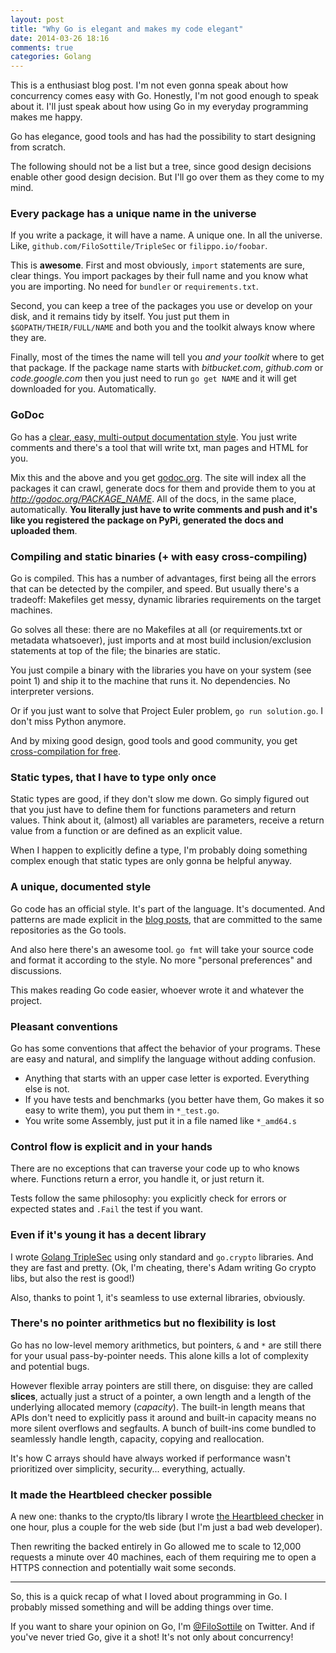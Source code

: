 ```yaml
---
layout: post
title: "Why Go is elegant and makes my code elegant"
date: 2014-03-26 18:16
comments: true
categories: Golang
---
```


This is a enthusiast blog post. I'm not even gonna speak about how concurrency comes easy with Go. Honestly, I'm not good enough to speak about it. I'll just speak about how using Go in my everyday programming makes me happy.

Go has elegance, good tools and has had the possibility to start designing from scratch.

The following should not be a list but a tree, since good design decisions enable other good design decision. But I'll go over them as they come to my mind.

### Every package has a unique name in the universe
If you write a package, it will have a name. A unique one. In all the universe. Like, `github.com/FiloSottile/TripleSec` or `filippo.io/foobar`.

This is **awesome**. First and most obviously, `import` statements are sure, clear things. You import packages by their full name and you know what you are importing. No need for `bundler` or `requirements.txt`.

Second, you can keep a tree of the packages you use or develop on your disk, and it remains tidy by itself. You just put them in `$GOPATH/THEIR/FULL/NAME` and both you and the toolkit always know where they are.

Finally, most of the times the name will tell you *and your toolkit* where to get that package. If the package name starts with *bitbucket.com*, *github.com* or *code.google.com* then you just need to run `go get NAME` and it will get downloaded for you. Automatically.

<!-- more -->

### GoDoc

Go has a [clear, easy, multi-output documentation style][doc_blog]. You just write comments and there's a tool that will write txt, man pages and HTML for you.

Mix this and the above and you get [godoc.org](http://godoc.org). The site will index all the packages it can crawl, generate docs for them and provide them to you at *http://godoc.org/PACKAGE_NAME*. All of the docs, in the same place, automatically. **You literally just have to write comments and push and it's like you registered the package on PyPi, generated the docs and uploaded them**.

[doc_blog]: http://blog.golang.org/godoc-documenting-go-code

### Compiling and static binaries (+ with easy cross-compiling)

Go is compiled. This has a number of advantages, first being all the errors that can be detected by the compiler, and speed. But usually there's a tradeoff: Makefiles get messy, dynamic libraries requirements on the target machines.

Go solves all these: there are no Makefiles at all (or requirements.txt or metadata whatsoever), just imports and at most build inclusion/exclusion statements at top of the file; the binaries are static.

You just compile a binary with the libraries you have on your system (see point 1) and ship it to the machine that runs it. No dependencies. No interpreter versions.

Or if you just want to solve that Project Euler problem, `go run solution.go`. I don't miss Python anymore.

And by mixing good design, good tools and good community, you get [cross-compilation for free][cross_tool].

[cross_tool]: https://github.com/laher/goxc

### Static types, that I have to type only once

Static types are good, if they don't slow me down. Go simply figured out that you just have to define them for functions parameters and return values. Think about it, (almost) all variables are parameters, receive a return value from a function or are defined as an explicit value.

When I happen to explicitly define a type, I'm probably doing something complex enough that static types are only gonna be helpful anyway.

### A unique, documented style

Go code has an official style. It's part of the language. It's documented. And patterns are made explicit in the [blog posts][blog_posts], that are committed to the same repositories as the Go tools.

And also here there's an awesome tool. `go fmt` will take your source code and format it according to the style. No more "personal preferences" and discussions.

This makes reading Go code easier, whoever wrote it and whatever the project.

<!-- As Linus Torvalds put it in the kernel [`CodingStyle`][codingstyle]: -->

[blog_posts]: http://blog.golang.org/
[codingstyle]: https://www.kernel.org/doc/Documentation/CodingStyle

### Pleasant conventions

Go has some conventions that affect the behavior of your programs. These are easy and natural, and simplify the language without adding confusion.

* Anything that starts with an upper case letter is exported. Everything else is not.
* If you have tests and benchmarks (you better have them, Go makes it so easy to write them), you put them in `*_test.go`.
* You write some Assembly, just put it in a file named like `*_amd64.s`

### Control flow is explicit and in your hands

There are no exceptions that can traverse your code up to who knows where. Functions return a error, you handle it, or just return it.

Tests follow the same philosophy: you explicitly check for errors or expected states and `.Fail` the test if you want.

### Even if it's young it has a decent library

I wrote [Golang TripleSec][triplesec] using only standard and `go.crypto` libraries. And they are fast and pretty. (Ok, I'm cheating, there's Adam writing Go crypto libs, but also the rest is good!)

Also, thanks to point 1, it's seamless to use external libraries, obviously.

[triplesec]: https://github.com/FiloSottile/TripleSec/

### There's no pointer arithmetics but no flexibility is lost

Go has no low-level memory arithmetics, but pointers, `&` and `*` are still there for your usual pass-by-pointer needs. This alone kills a lot of complexity and potential bugs.

However flexible array pointers are still there, on disguise: they are called **slices**, actually just a struct of a pointer, a own length and a length of the underlying allocated memory (*capacity*). The built-in length means that APIs don't need to explicitly pass it around and built-in capacity means no more silent overflows and segfaults. A bunch of built-ins come bundled to seamlessly handle length, capacity, copying and reallocation.

It's how C arrays should have always worked if performance wasn't prioritized over simplicity, security... everything, actually.

### It made the Heartbleed checker possible

A new one: thanks to the crypto/tls library I wrote [the Heartbleed checker](http://filippo.io/Heartbleed/) in one hour, plus a couple for the web side (but I'm just a bad web developer).

Then rewriting the backed entirely in Go allowed me to scale to 12,000 requests a minute over 40 machines, each of them requiring me to open a HTTPS connection and potentially wait some seconds.

---

So, this is a quick recap of what I loved about programming in Go. I probably missed something and will be adding things over time.

If you want to share your opinion on Go, I'm [@FiloSottile](https://twitter.com/FiloSottile) on Twitter. And if you've never tried Go, give it a shot! It's not only about concurrency!